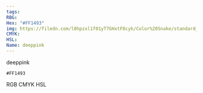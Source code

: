 ```yaml
---
tags:
RBG:
Hex: "#FF1493"
img: https://filedn.com/l0hpzxl1f01yT7GHxtF8cyk/Color%20Snake/standard_csv_to_svg/%23/#FF1493.svg
CMYK:
HSL:
Name: deeppink
---
```

deeppink
```palette
#FF1493
```
RGB
CMYK
HSL
